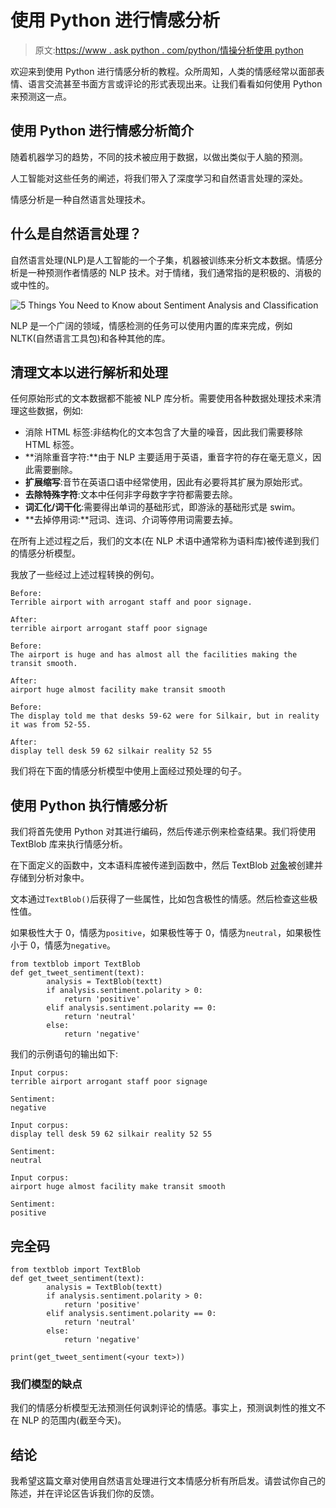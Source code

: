 # 使用 Python 进行情感分析

> 原文:[https://www . ask python . com/python/情操分析使用 python](https://www.askpython.com/python/sentiment-analysis-using-python)

欢迎来到使用 Python 进行情感分析的教程。众所周知，人类的情感经常以面部表情、语言交流甚至书面方言或评论的形式表现出来。让我们看看如何使用 Python 来预测这一点。

## 使用 Python 进行情感分析简介

随着机器学习的趋势，不同的技术被应用于数据，以做出类似于人脑的预测。

人工智能对这些任务的阐述，将我们带入了深度学习和自然语言处理的深处。

情感分析是一种自然语言处理技术。

## 什么是自然语言处理？

自然语言处理(NLP)是人工智能的一个子集，机器被训练来分析文本数据。情感分析是一种预测作者情感的 NLP 技术。对于情绪，我们通常指的是积极的、消极的或中性的。

![5 Things You Need to Know about Sentiment Analysis and Classification](../Images/32f4ad8e07bba00d7a15ab4e55bb9c19.png)

NLP 是一个广阔的领域，情感检测的任务可以使用内置的库来完成，例如 NLTK(自然语言工具包)和各种其他的库。

## 清理文本以进行解析和处理

任何原始形式的文本数据都不能被 NLP 库分析。需要使用各种数据处理技术来清理这些数据，例如:

*   消除 HTML 标签:非结构化的文本包含了大量的噪音，因此我们需要移除 HTML 标签。
*   **消除重音字符:**由于 NLP 主要适用于英语，重音字符的存在毫无意义，因此需要删除。
*   **扩展缩写**:音节在英语口语中经常使用，因此有必要将其扩展为原始形式。
*   **去除特殊字符**:文本中任何非字母数字字符都需要去除。
*   **词汇化/词干化**:需要得出单词的基础形式，即游泳的基础形式是 swim。
*   **去掉停用词:**冠词、连词、介词等停用词需要去掉。

在所有上述过程之后，我们的文本(在 NLP 术语中通常称为语料库)被传递到我们的情感分析模型。

我放了一些经过上述过程转换的例句。

```
Before: 
Terrible airport with arrogant staff and poor signage.

After:
terrible airport arrogant staff poor signage

```

```
Before:
The airport is huge and has almost all the facilities making the transit smooth.

After:
airport huge almost facility make transit smooth

```

```
Before:
The display told me that desks 59-62 were for Silkair, but in reality it was from 52-55.

After:
display tell desk 59 62 silkair reality 52 55

```

我们将在下面的情感分析模型中使用上面经过预处理的句子。

## 使用 Python 执行情感分析

我们将首先使用 Python 对其进行编码，然后传递示例来检查结果。我们将使用 TextBlob 库来执行情感分析。

在下面定义的函数中，文本语料库被传递到函数中，然后 TextBlob [对象](https://www.askpython.com/python/oops/python-classes-objects)被创建并存储到分析对象中。

文本通过`TextBlob()`后获得了一些属性，比如包含极性的情感。然后检查这些极性值。

如果极性大于 0，情感为`positive`，如果极性等于 0，情感为`neutral`，如果极性小于 0，情感为`negative`。

```
from textblob import TextBlob
def get_tweet_sentiment(text):
        analysis = TextBlob(textt)
        if analysis.sentiment.polarity > 0:
            return 'positive'
        elif analysis.sentiment.polarity == 0:
            return 'neutral'
        else:
            return 'negative' 

```

我们的示例语句的输出如下:

```
Input corpus:
terrible airport arrogant staff poor signage

Sentiment:
negative

```

```
Input corpus:
display tell desk 59 62 silkair reality 52 55

Sentiment:
neutral

```

```
Input corpus:
airport huge almost facility make transit smooth

Sentiment:
positive

```

## 完全码

```
from textblob import TextBlob
def get_tweet_sentiment(text):
        analysis = TextBlob(textt)
        if analysis.sentiment.polarity > 0:
            return 'positive'
        elif analysis.sentiment.polarity == 0:
            return 'neutral'
        else:
            return 'negative' 

print(get_tweet_sentiment(<your text>))

```

### 我们模型的缺点

我们的情感分析模型无法预测任何讽刺评论的情感。事实上，预测讽刺性的推文不在 NLP 的范围内(截至今天)。

## 结论

我希望这篇文章对使用自然语言处理进行文本情感分析有所启发。请尝试你自己的陈述，并在评论区告诉我们你的反馈。